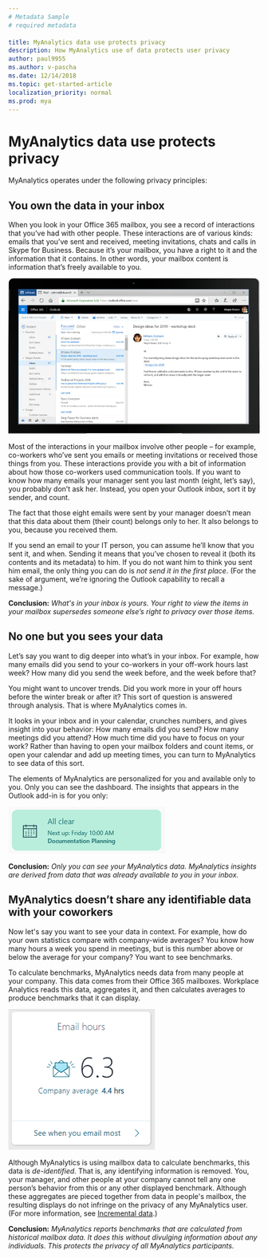 ```yaml
---
# Metadata Sample
# required metadata

title: MyAnalytics data use protects privacy
description: How MyAnalytics use of data protects user privacy
author: paul9955
ms.author: v-pascha
ms.date: 12/14/2018
ms.topic: get-started-article
localization_priority: normal 
ms.prod: mya
---
```


# MyAnalytics data use protects privacy 

MyAnalytics operates under the following privacy principles:

## You own the data in your inbox

When you look in your Office 365 mailbox, you see a record of interactions that you’ve had with other people. These interactions are of various kinds: emails that you’ve sent and received, meeting invitations, chats and calls in Skype for Business. Because it’s your mailbox, you have a right to it and the information that it contains. In other words, your mailbox content is information that’s freely available to you. 

![Outlook inbox](../../images/mya/overview/outlook-1.png)   

Most of the interactions in your mailbox involve other people – for example, co-workers who’ve sent you emails or meeting invitations or received those things from you. These interactions provide you with a bit of information about how those co-workers used communication tools. If you want to know how many emails your manager sent you last month (eight, let’s say), you probably don’t ask her. Instead, you open your Outlook inbox, sort it by sender, and count. 

The fact that those eight emails were sent by your manager doesn’t mean that this data about them (their count) belongs only to her. It also belongs to you, because you received them. 

<!--
This is how electronic communication works. Once you send an item, it’s gone, and the recipients have as much right to it as you do. That’s because it’s now also in their possession, their inbox. 
-->

If you send an email to your IT person, you can assume he’ll know that you sent it, and when. Sending it means that you’ve chosen to reveal it (both its contents and its metadata) to him. If you do not want him to think you sent him email, the only thing you can do is _not send it in the first place_. (For the sake of argument, we’re ignoring the Outlook capability to recall a message.)

**Conclusion:** _What's in your inbox is yours. Your right to view the items in your mailbox supersedes someone else’s right to privacy over those items._ 

<!--
**Corollary:** You do not have rights to the communication between other people, unless it also directly involves you – for example, someone includes you in a meeting invitation. Facts about the emails that others have sent belong to the sender and the recipient, not to you. This holds true for all types of collaboration, regardless of the app used to create it; for example, Outlook, Teams, Skype for Business. 
-->

## No one but you sees your data

Let’s say you want to dig deeper into what’s in your inbox. For example, how many emails did you send to your co-workers in your off-work hours last week? How many did you send the week before, and the week before that?

You might want to uncover trends. Did you work more in your off hours before the winter break or after it? This sort of question is answered through analysis. That is where MyAnalytics comes in. 

It looks in your inbox and in your calendar, crunches numbers, and gives insight into your behavior: How many emails did you send? How many meetings did you attend? How much time did you have to focus on your work? Rather than having to open your mailbox folders and count items, or open your calendar and add up meeting times, you can turn to MyAnalytics to see data of this sort. 

The elements of MyAnalytics are personalized for you and available only to you. Only you can see the dashboard. The insights that appears in the Outlook add-in is for you only:

![Meeting reminder in MyAnalytics](../../images/mya/overview/mya-add-in-note.png) 

**Conclusion:** _Only you can see your MyAnalytics data. MyAnalytics insights are derived from data that was already available to you in your inbox._

## MyAnalytics doesn’t share any identifiable data with your coworkers

Now let's say you want to see your data in context. For example, how do your own statistics compare with company-wide averages? You know how many hours a week you spend in meetings, but is this number above or below the average for your company? You want to see benchmarks. 

To calculate benchmarks, MyAnalytics needs data from many people at your company. This data comes from their Office 365 mailboxes. Workplace Analytics reads this data, aggregates it, and then calculates averages to produce benchmarks that it can display. 

![Email hours showing company average](../../images/mya/overview/email-hours-dashboard.png)   

Although MyAnalytics is using mailbox data to calculate benchmarks, this data is _de-identified_. That is, any identifying information is removed. You, your manager, and other people at your company cannot tell any one person’s behavior from this or any other displayed benchmark. Although these aggregates are pieced together from data in people's mailbox, the resulting displays do not infringe on the privacy of any MyAnalytics user. (For more information, see [Incremental data](privacy-guide.md#incremental-data).)

**Conclusion:** _MyAnalytics reports benchmarks that are calculated from historical mailbox data. It does this without divulging information about any individuals. This protects the privacy of all MyAnalytics participants._ 

